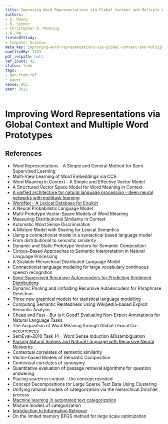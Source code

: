 ```yaml
---
title: Improving Word Representations via Global Context and Multiple Word Prototypes
authors:
- E. Huang
- R. Socher
- Christopher D. Manning
- A. Ng
fieldsOfStudy:
- Computer Science
meta_key: improving-word-representations-via-global-context-and-multiple-word-prototypes
numCitedBy: 1183
pdf_relpath: null
ref_count: 42
status: todo
tags:
- gen-from-ref
- paper
venue: ACL
year: 2012
---
```


# Improving Word Representations via Global Context and Multiple Word Prototypes

## References

- Word Representations - A Simple and General Method for Semi-Supervised Learning
- Multi-View Learning of Word Embeddings via CCA
- Word Meaning in Context - A Simple and Effective Vector Model
- A Structured Vector Space Model for Word Meaning in Context
- [A unified architecture for natural language processing - deep neural networks with multitask learning](./a-unified-architecture-for-natural-language-processing-deep-neural-networks-with-multitask-learning.md)
- [WordNet - A Lexical Database for English](./wordnet-a-lexical-database-for-english.md)
- A Neural Probabilistic Language Model
- Multi-Prototype Vector-Space Models of Word Meaning
- Measuring Distributional Similarity in Context
- Automatic Word Sense Discrimination
- A Mixture Model with Sharing for Lexical Semantics
- Using a connectionist model in a syntactical based language model
- From distributional to semantic similarity
- Dynamic and Static Prototype Vectors for Semantic Composition
- Corpus-Based Approaches to Semantic Interpretation in Natural Language Processing
- A Scalable Hierarchical Distributed Language Model
- Connectionist language modeling for large vocabulary continuous speech recognition
- [Semi-Supervised Recursive Autoencoders for Predicting Sentiment Distributions](./semi-supervised-recursive-autoencoders-for-predicting-sentiment-distributions.md)
- Dynamic Pooling and Unfolding Recursive Autoencoders for Paraphrase Detection
- Three new graphical models for statistical language modelling
- Computing Semantic Relatedness Using Wikipedia-based Explicit Semantic Analysis
- Cheap and Fast - But is it Good? Evaluating Non-Expert Annotations for Natural Language Tasks
- The Acquisition of Word Meaning through Global Lexical Co-occurrences
- SemEval-2010 Task 14 - Word Sense Induction &Disambiguation
- [Parsing Natural Scenes and Natural Language with Recursive Neural Networks](./parsing-natural-scenes-and-natural-language-with-recursive-neural-networks.md)
- Contextual correlates of semantic similarity
- Vector-based Models of Semantic Composition
- Contextual correlates of synonymy
- Quantitative evaluation of passage retrieval algorithms for question answering
- Placing search in context - the concept revisited
- Concept Decompositions for Large Sparse Text Data Using Clustering
- Unifying rational models of categorization via the hierarchical Dirichlet process
- [Machine learning in automated text categorization](./machine-learning-in-automated-text-categorization.md)
- Mixture models of categorization
- [Introduction to Information Retrieval](./introduction-to-information-retrieval.md)
- On the limited memory BFGS method for large scale optimization

